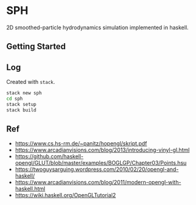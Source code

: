 # SPH
2D smoothed-particle hydrodynamics simulation implemented in haskell.

## Getting Started

## Log
Created with `stack`.  
```bash
stack new sph
cd sph
stack setup
stack build
```

## Ref
- https://www.cs.hs-rm.de/~panitz/hopengl/skript.pdf
- https://www.arcadianvisions.com/blog/2013/introducing-vinyl-gl.html
- https://github.com/haskell-opengl/GLUT/blob/master/examples/BOGLGP/Chapter03/Points.hsu
- https://twoguysarguing.wordpress.com/2010/02/20/opengl-and-haskell/
- https://www.arcadianvisions.com/blog/2011/modern-opengl-with-haskell.html
- https://wiki.haskell.org/OpenGLTutorial2
